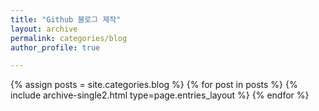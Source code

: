 ```yaml
---
title: "Github 블로그 제작"
layout: archive
permalink: categories/blog
author_profile: true

---
```



{% assign posts = site.categories.blog %}
{% for post in posts %} {% include archive-single2.html type=page.entries_layout %} {% endfor %}
